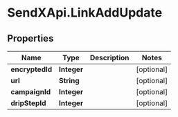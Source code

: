 # SendXApi.LinkAddUpdate

## Properties
Name | Type | Description | Notes
------------ | ------------- | ------------- | -------------
**encryptedId** | **Integer** |  | [optional] 
**url** | **String** |  | [optional] 
**campaignId** | **Integer** |  | [optional] 
**dripStepId** | **Integer** |  | [optional] 


